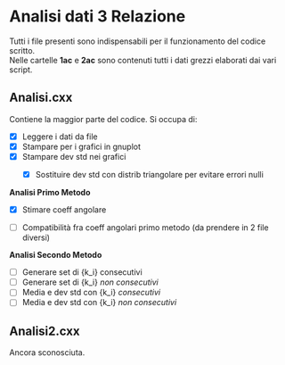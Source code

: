 # Analisi dati 3 Relazione
Tutti i file presenti sono indispensabili per il funzionamento del codice scritto.  
Nelle cartelle **1ac** e **2ac** sono contenuti tutti i dati grezzi elaborati dai vari script.


## Analisi.cxx


Contiene la maggior parte del codice. Si occupa di:
- [x] Leggere i dati da file
- [x] Stampare per i grafici in gnuplot
- [x] Stampare dev std nei grafici
    - [x] Sostituire dev std con distrib triangolare per evitare errori nulli


**Analisi Primo Metodo**


- [x] Stimare coeff angolare
- [ ] Compatibilità fra coeff angolari primo metodo (da prendere in 2 file diversi)



**Analisi Secondo Metodo**


- [ ] Generare set di {k_i} consecutivi
- [ ] Generare set di {k_i} *non consecutivi*
- [ ] Media e dev std con {k_i} *consecutivi*
- [ ] Media e dev std con {k_i} *non consecutivi*

## Analisi2.cxx


Ancora sconosciuta.  